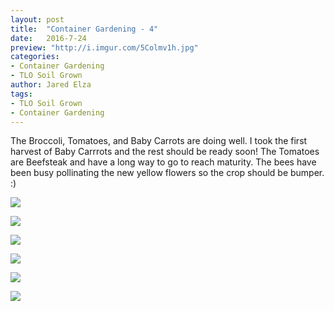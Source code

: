 ```yaml
---
layout: post
title:  "Container Gardening - 4"
date:   2016-7-24
preview: "http://i.imgur.com/5Colmv1h.jpg"
categories:
- Container Gardening
- TLO Soil Grown
author: Jared Elza
tags:
- TLO Soil Grown
- Container Gardening
---
```


The Broccoli, Tomatoes, and Baby Carrots are doing well. I took the first harvest of Baby Carrrots and the rest should be ready soon! The Tomatoes are Beefsteak and have a long way to go to reach maturity. The bees have been busy pollinating the new yellow flowers so the crop should be bumper. :)

[![](http://i.imgur.com/5Colmv1h.jpg)](http://i.imgur.com/5Colmv1.jpg)

[![](http://i.imgur.com/kSrxHtZh.jpg)](http://i.imgur.com/kSrxHtZ.jpg)

[![](http://i.imgur.com/OgqKCEuh.jpg)](http://i.imgur.com/OgqKCEu.jpg)

[![](http://i.imgur.com/DsHJhmMh.jpg)](http://i.imgur.com/DsHJhmM.jpg)

[![](http://i.imgur.com/N9AJxvkh.jpg)](http://i.imgur.com/N9AJxvk.jpg)

[![](http://i.imgur.com/XWfFaEQh.jpg)](http://i.imgur.com/XWfFaEQ.jpg)